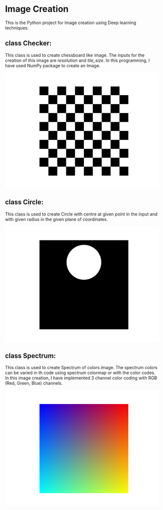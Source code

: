# Image Creation

This is the Python project for Image creation using Deep learning techniques.

## class Checker:
This class is used to create chessboard like image. The inputs for the creation of this image are *resolution* and *tile_size*. In this programming, I have used NumPy package to create an Image.

![alt text](https://github.com/Sathya-varadhan-Manimaran/Image_creation/blob/main/Figure_1.png)

## class Circle:
This class is used to create Circle with centre at given point in the input and with given radius in the given plane of coordinates. 

![alt text](https://github.com/Sathya-varadhan-Manimaran/Image_creation/blob/main/Figure_2.png)

## class Spectrum:
This class is used to create Spectrum of colors image. The spectrum colors can be varied in th code using spectrum colormap or with the color codes. In this image creation, I have implemented 3 channel color coding with RGB (Red, Green, Blue) channels.

![alt text](https://github.com/Sathya-varadhan-Manimaran/Image_creation/blob/main/Figure_3.png)
